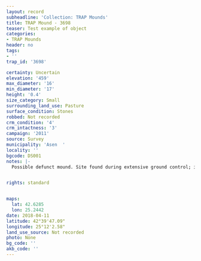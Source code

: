 ```yaml
---
layout: record
subheadline: 'Collection: TRAP Mounds'
title: TRAP Mound - 3698
teaser: Test example of object
categories:
- TRAP Mounds
header: no
tags:
- ''
trap_id: '3698'

certainty: Uncertain
elevation: '459'
max_diameter: '16'
min_diameter: '17'
height: '0.4'
size_category: Small
surrounding_land_use: Pasture
surface_condition: Stones
robbed: Not recorded
crm_condition: '4'
crm_intactness: '3'
campaign: '2011'
source: Survey
municipality: 'Asen  '
locality: ''
bgcode: DS001
notes: |-
  Possible defunct mound. Site found during extensive ground control; identified as mound but not fully registered.


rights: standard


maps:
  lat: 42.6285
  lon: 25.2442
date: 2018-04-11
latitude: 42°39'47.09"
longitude: 25°12'2.58"
land_use_source: Not recorded
photo: None
bg_code: ''
akb_code: ''
---
```

